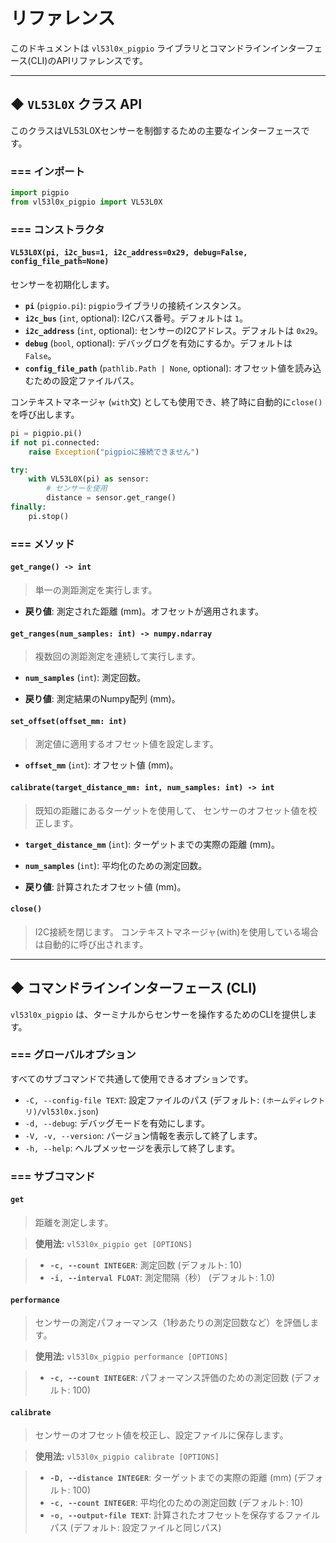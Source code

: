 # リファレンス

このドキュメントは `vl53l0x_pigpio` ライブラリとコマンドラインインターフェース(CLI)のAPIリファレンスです。

---

## ◆ `VL53L0X` クラス API

このクラスはVL53L0Xセンサーを制御するための主要なインターフェースです。

### === インポート

```python
import pigpio
from vl53l0x_pigpio import VL53L0X
```

### === コンストラクタ

#### `VL53L0X(pi, i2c_bus=1, i2c_address=0x29, debug=False, config_file_path=None)`

センサーを初期化します。

-   **`pi`** (`pigpio.pi`): `pigpio`ライブラリの接続インスタンス。
-   **`i2c_bus`** (`int`, optional): I2Cバス番号。デフォルトは `1`。
-   **`i2c_address`** (`int`, optional): センサーのI2Cアドレス。デフォルトは `0x29`。
-   **`debug`** (`bool`, optional): デバッグログを有効にするか。デフォルトは `False`。
-   **`config_file_path`** (`pathlib.Path | None`, optional): オフセット値を読み込むための設定ファイルパス。

コンテキストマネージャ (`with`文) としても使用でき、終了時に自動的に`close()`を呼び出します。

```python
pi = pigpio.pi()
if not pi.connected:
    raise Exception("pigpioに接続できません")

try:
    with VL53L0X(pi) as sensor:
        # センサーを使用
        distance = sensor.get_range()
finally:
    pi.stop()
```

### === メソッド

#### `get_range() -> int`

> 単一の測距測定を実行します。

-   **戻り値**: 測定された距離 (mm)。オフセットが適用されます。

#### `get_ranges(num_samples: int) -> numpy.ndarray`

> 複数回の測距測定を連続して実行します。

-   **`num_samples`** (`int`): 測定回数。

-   **戻り値**: 測定結果のNumpy配列 (mm)。

#### `set_offset(offset_mm: int)`

> 測定値に適用するオフセット値を設定します。

-   **`offset_mm`** (`int`): オフセット値 (mm)。

#### `calibrate(target_distance_mm: int, num_samples: int) -> int`

> 既知の距離にあるターゲットを使用して、
センサーのオフセット値を校正します。

-   **`target_distance_mm`** (`int`): ターゲットまでの実際の距離 (mm)。
-   **`num_samples`** (`int`): 平均化のための測定回数。

-   **戻り値**: 計算されたオフセット値 (mm)。

#### `close()`

> I2C接続を閉じます。
コンテキストマネージャ(with)を使用している場合は自動的に呼び出されます。

---

## ◆ コマンドラインインターフェース (CLI)

`vl53l0x_pigpio` は、ターミナルからセンサーを操作するためのCLIを提供します。

### === グローバルオプション

すべてのサブコマンドで共通して使用できるオプションです。

-   `-C, --config-file TEXT`: 設定ファイルのパス (デフォルト: `(ホームディレクトリ)/vl53l0x.json`)
-   `-d, --debug`: デバッグモードを有効にします。
-   `-V, -v, --version`: バージョン情報を表示して終了します。
-   `-h, --help`: ヘルプメッセージを表示して終了します。

### === サブコマンド

#### `get`

> 距離を測定します。

> **使用法:** `vl53l0x_pigpio get [OPTIONS]`

> -   **`-c, --count INTEGER`**: 測定回数 (デフォルト: 10)
> -   **`-i, --interval FLOAT`**: 測定間隔（秒） (デフォルト: 1.0)

#### `performance`

> センサーの測定パフォーマンス（1秒あたりの測定回数など）を評価します。

> **使用法:** `vl53l0x_pigpio performance [OPTIONS]`

> -   **`-c, --count INTEGER`**: パフォーマンス評価のための測定回数 (デフォルト: 100)

#### `calibrate`

> センサーのオフセット値を校正し、設定ファイルに保存します。

> **使用法:** `vl53l0x_pigpio calibrate [OPTIONS]`

> -   **`-D, --distance INTEGER`**: ターゲットまでの実際の距離 (mm) (デフォルト: 100)
> -   **`-c, --count INTEGER`**: 平均化のための測定回数 (デフォルト: 10)
> -   **`-o, --output-file TEXT`**: 計算されたオフセットを保存するファイルパス (デフォルト: 設定ファイルと同じパス)

